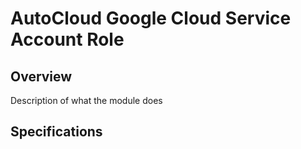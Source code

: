 AutoCloud Google Cloud Service Account Role
===========================================

## Overview

Description of what the module does

## Specifications
